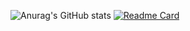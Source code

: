 ![Anurag's GitHub stats](https://github-readme-stats.vercel.app/api?username=JonesAshbur&show_icons=true&theme=onedark)
[![Readme Card](https://github-readme-stats.vercel.app/api/pin/?username=JonesAshbur&repo=go_Learning&show_owner=true)](https://github.com/anuraghazra/github-readme-stats)

